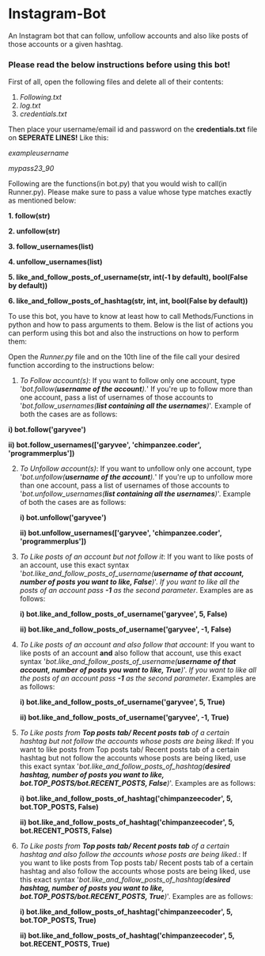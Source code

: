 # Instagram-Bot
An Instagram bot that can follow, unfollow accounts and also like posts of those accounts or a given hashtag.

### Please read the below instructions before using this bot! ###

First of all, open the following files and delete all of their contents:
1. *Following.txt*
2. *log.txt*
3. *credentials.txt*

Then place your username/email id and password on the **credentials.txt** file on **SEPERATE LINES!** Like this:

*exampleusername*

*mypass23_90*

Following are the functions(in bot.py) that you would wish to call(in Runner.py). Please make sure to pass a value whose type matches exactly as mentioned below:

**1. follow(str)**

**2. unfollow(str)**

**3. follow_usernames(list)**

**4. unfollow_usernames(list)**

**5. like_and_follow_posts_of_username(str, int(-1 by default), bool(False by default))**

**6. like_and_follow_posts_of_hashtag(str, int, int, bool(False by default))**

To use this bot, you have to know at least how to call Methods/Functions in python and how to pass arguments to them. Below is the list of actions you can perform using this bot and also the instructions on how to perform them:

Open the *Runner.py* file and on the 10th line of the file call your desired function according to the instructions below:

1. *To Follow account(s)*: If you want to follow only one account, type '*bot.follow(**username of the account**).*' If you're up to follow more than one account, pass a list of usernames of those accounts to '*bot.follow_usernames(**list containing all the usernames**)*'. Example of both the cases are as follows:

  **i) bot.follow('garyvee')** 
  
  **ii) bot.follow_usernames(['garyvee', 'chimpanzee.coder', 'programmerplus'])** 
  
2. *To Unfollow account(s)*: If you want to unfollow only one account, type '*bot.unfollow(**username of the account**).*' If you're up to unfollow more than one account, pass a list of usernames of those accounts to '*bot.unfollow_usernames(**list containing all the usernames**)*'. Example of both the cases are as follows:

   **i) bot.unfollow('garyvee')** 
  
   **ii) bot.unfollow_usernames(['garyvee', 'chimpanzee.coder', 'programmerplus'])**
  
3. *To Like posts of an account but not follow it*: If you want to like posts of an account, use this exact syntax '*bot.like_and_follow_posts_of_username(**username of that account, number of posts you want to like, False**)*'. *If you want to like all the posts of an account pass **-1** as the second parameter*. Examples are as follows:

   **i) bot.like_and_follow_posts_of_username('garyvee', 5, False)**
  
   **ii) bot.like_and_follow_posts_of_username('garyvee', -1, False)**

4. *To Like posts of an account and also follow that account*: If you want to like posts of an account **and** also follow that account, use this exact syntax '*bot.like_and_follow_posts_of_username(**username of that account, number of posts you want to like, True**)*'. *If you want to like all the posts of an account pass **-1** as the second parameter*. Examples are as follows:

   **i) bot.like_and_follow_posts_of_username('garyvee', 5, True)**
  
   **ii) bot.like_and_follow_posts_of_username('garyvee', -1, True)**
  
5. *To Like posts from **Top posts tab/ Recent posts tab** of a certain hashtag but not follow the accounts whose posts are being liked*: If you want to like posts from Top posts tab/ Recent posts tab of a certain hashtag but not follow the accounts whose posts are being liked, use this exact syntax '*bot.like_and_follow_posts_of_hashtag(**desired hashtag, number of posts you want to like, bot.TOP_POSTS/bot.RECENT_POSTS, False**)*'. Examples are as follows:

   **i) bot.like_and_follow_posts_of_hashtag('chimpanzeecoder', 5, bot.TOP_POSTS, False)**
  
   **ii) bot.like_and_follow_posts_of_hashtag('chimpanzeecoder', 5, bot.RECENT_POSTS, False)**

6. *To Like posts from **Top posts tab/ Recent posts tab** of a certain hashtag and also follow the accounts whose posts are being liked.*:  If you want to like posts from Top posts tab/ Recent posts tab of a certain hashtag and also follow the accounts whose posts are being liked, use this exact syntax '*bot.like_and_follow_posts_of_hashtag(**desired hashtag, number of posts you want to like, bot.TOP_POSTS/bot.RECENT_POSTS, True**)*'. Examples are as follows:

   **i) bot.like_and_follow_posts_of_hashtag('chimpanzeecoder', 5, bot.TOP_POSTS, True)**
  
   **ii) bot.like_and_follow_posts_of_hashtag('chimpanzeecoder', 5, bot.RECENT_POSTS, True)**
